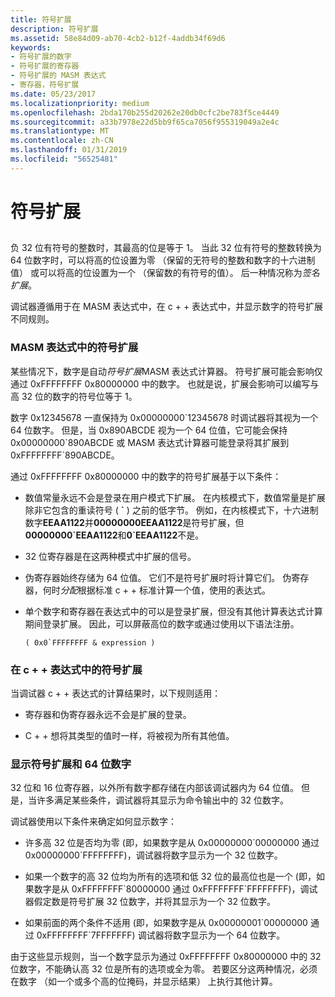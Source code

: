 ```yaml
---
title: 符号扩展
description: 符号扩展
ms.assetid: 58e84d09-ab70-4cb2-b12f-4addb34f69d6
keywords:
- 符号扩展的数字
- 符号扩展的寄存器
- 符号扩展的 MASM 表达式
- 寄存器，符号扩展
ms.date: 05/23/2017
ms.localizationpriority: medium
ms.openlocfilehash: 2bda170b255d20262e20db0cfc2be783f5ce4449
ms.sourcegitcommit: a33b7978e22d5bb9f65ca7056f955319049a2e4c
ms.translationtype: MT
ms.contentlocale: zh-CN
ms.lasthandoff: 01/31/2019
ms.locfileid: "56525481"
---
```

# <a name="sign-extension"></a>符号扩展


## <span id="ddk_sign_extension_dbg"></span><span id="DDK_SIGN_EXTENSION_DBG"></span>


负 32 位有符号的整数时，其最高的位是等于 1。 当此 32 位有符号的整数转换为 64 位数字时，可以将高的位设置为零 （保留的无符号的整数和数字的十六进制值） 或可以将高的位设置为一个 （保留数的有符号的值）。 后一种情况称为*签名扩展*。

调试器遵循用于在 MASM 表达式中，在 c + + 表达式中，并显示数字的符号扩展不同规则。

### <a name="span-idsignextensioninmasmexpressionsspanspan-idsignextensioninmasmexpressionsspansign-extension-in-masm-expressions"></a><span id="sign_extension_in_masm_expressions"></span><span id="SIGN_EXTENSION_IN_MASM_EXPRESSIONS"></span>MASM 表达式中的符号扩展

某些情况下，数字是自动*符号扩展*MASM 表达式计算器。 符号扩展可能会影响仅通过 0xFFFFFFFF 0x80000000 中的数字。 也就是说，扩展会影响可以编写与高 32 位的数字的符号位等于 1。

数字 0x12345678 一直保持为 0x00000000\`12345678 时调试器将其视为一个 64 位数字。 但是，当 0x890ABCDE 视为一个 64 位值，它可能会保持 0x00000000\`890ABCDE 或 MASM 表达式计算器可能登录将其扩展到 0xFFFFFFFF\`890ABCDE。

通过 0xFFFFFFFF 0x80000000 中的数字的符号扩展基于以下条件：

-   数值常量永远不会是登录在用户模式下扩展。 在内核模式下，数值常量是扩展除非它包含的重读符号 ( **\`** ) 之前的低字节。 例如，在内核模式下，十六进制数字**EEAA1122**并**00000000EEAA1122**是符号扩展，但**00000000\`EEAA1122**和**0\`EEAA1122**不是。

-   32 位寄存器是在这两种模式中扩展的信号。

-   伪寄存器始终存储为 64 位值。 它们不是符号扩展时将计算它们。 伪寄存器，何时*分配*根据标准 c + + 标准计算一个值，使用的表达式。

-   单个数字和寄存器在表达式中的可以是登录扩展，但没有其他计算表达式计算期间登录扩展。 因此，可以屏蔽高位的数字或通过使用以下语法注册。
    ```console
    ( 0x0`FFFFFFFF & expression )
    ```

### <a name="span-idsignextensionincexpressionsspanspan-idsignextensionincexpressionsspansign-extension-in-c-expressions"></a><span id="sign_extension_in_c___expressions"></span><span id="SIGN_EXTENSION_IN_C___EXPRESSIONS"></span>在 c + + 表达式中的符号扩展

当调试器 c + + 表达式的计算结果时，以下规则适用：

-   寄存器和伪寄存器永远不会是扩展的登录。

-   C + + 想将其类型的值时一样，将被视为所有其他值。

### <a name="span-iddisplayingsignextendedand64bitnumbersspanspan-iddisplayingsignextendedand64bitnumbersspandisplaying-sign-extended-and-64-bit-numbers"></a><span id="displaying_sign_extended_and_64_bit_numbers"></span><span id="DISPLAYING_SIGN_EXTENDED_AND_64_BIT_NUMBERS"></span>显示符号扩展和 64 位数字

32 位和 16 位寄存器，以外所有数字都存储在内部该调试器内为 64 位值。 但是，当许多满足某些条件，调试器将其显示为命令输出中的 32 位数字。

调试器使用以下条件来确定如何显示数字：

-   许多高 32 位是否均为零 (即，如果数字是从 0x00000000\`00000000 通过 0x00000000\`FFFFFFFF)，调试器将数字显示为一个 32 位数字。

-   如果一个数字的高 32 位均为所有的选项和低 32 位的最高位也是一个 (即，如果数字是从 0xFFFFFFFF\`80000000 通过 0xFFFFFFFF\`FFFFFFFF)，调试器假定数是符号扩展 32 位数字，并将其显示为一个 32 位数字。

-   如果前面的两个条件不适用 (即，如果数字是从 0x00000001\`00000000 通过 0xFFFFFFFF\`7FFFFFFF) 调试器将数字显示为一个 64 位数字。

由于这些显示规则，当一个数字显示为通过 0xFFFFFFFF 0x80000000 中的 32 位数字，不能确认高 32 位是所有的选项或全为零。 若要区分这两种情况，必须在数字 （如一个或多个高的位掩码，并显示结果） 上执行其他计算。

 

 





